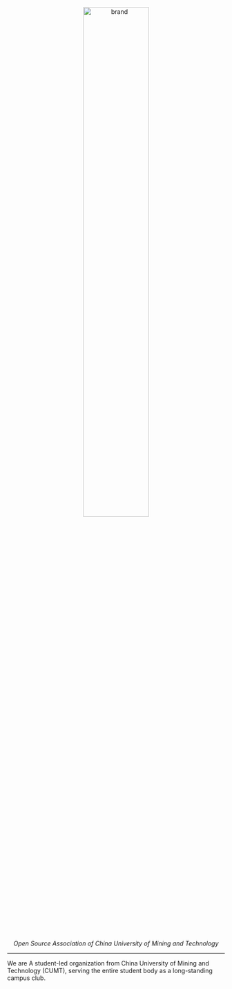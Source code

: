 <div align="center">
  <a href="https://github.com/OpenCUMT">
    <img src="https://cdn.jsdelivr.net/gh/opencumt/.github@main/assets/brand.png" alt="brand" style="width: 55%" />
  </a>
  <p><em>Open Source Association of China University of Mining and Technology</em></p>
</div>

---

We are A student-led organization from China University of Mining and Technology (CUMT), serving the entire student body as a long-standing campus club.
